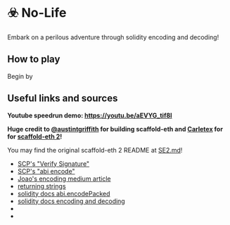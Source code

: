 # ☣️ No-Life

Embark on a perilous adventure through solidity encoding and decoding!

## How to play

Begin by

## Useful links and sources

**Youtube speedrun demo: https://youtu.be/aEVYG_tif8I**

**Huge credit to [@austintgriffith](https://github.com/austintgriffith) for building scaffold-eth and [Carletex](https://github.com/carletex) for for [scaffold-eth 2](https://github.com/scaffold-eth/se-2)!**

You may find the original scaffold-eth 2 README at [SE2.md](SE2.md)!

- [SCP's "Verify Signature"](https://www.youtube.com/watch?v=vYwYe-Gv_XI)
- [SCP's "abi encode"](https://solidity-by-example.org/abi-encode/)
- [Joao's encoding medium article](https://medium.com/coinmonks/abi-encode-and-decode-using-solidity-2d372a03e110)
- [returning strings](https://solidity-kr.readthedocs.io/ko/latest/frequently-asked-questions.html)
- [solidity docs abi.encodePacked](https://docs.soliditylang.org/en/v0.8.11/abi-spec.html?highlight=encodepacked#non-standard-packed-mode)
- [solidity docs encoding and decoding](https://docs.soliditylang.org/en/v0.8.19/units-and-global-variables.html#abi-encoding-and-decoding-functions)
- []()
- []()
